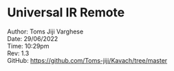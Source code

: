 # Universal IR Remote
Author: Toms Jiji Varghese                                                                 <br>
Date: 29/06/2022                                                                           <br>
Time: 10:29pm                                                                              <br>
Rev: 1.3                                                                                   <br>
GitHub: https://github.com/Toms-jiji/Kavach/tree/master                                    <br>
